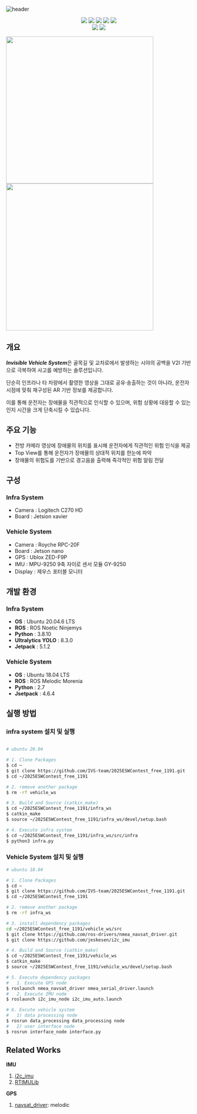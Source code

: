 ![header](https://capsule-render.vercel.app/api?type=waving&height=300&color=gradient&text=Invisible%20Vehicle%20System%20(IVS)&desc=20대쉬었음청년들&descAlign=87&descAlignY=57&fontAlignY=38&fontSize=59)


<p align="center">
  <img src="https://img.shields.io/badge/JetPack-5.1.2%20%7C%204.6.4-yellow"/> 
   <img src="https://img.shields.io/badge/OS-Ubuntu%2020.04%20%7C%2018.04-orange"/>
  <img src="https://img.shields.io/badge/ROS-Noetic%20%7C%20Melodic-blueviolet"/>
  <img src="https://img.shields.io/badge/build-catkin_make-blue"/>
  <img src="https://img.shields.io/badge/language-Python%20%7C%20C++-brightgreen"/> <br>
  <img src="https://img.shields.io/badge/status-prototype-red"/>
  <img src="https://img.shields.io/badge/license-MIT-green"/>
</p>




<p align="left">
  <img src="https://github.com/user-attachments/assets/0b072fcd-7fb2-4f89-8236-fccdbafaf0ad" width="400"/>
  <img src="https://github.com/user-attachments/assets/b662a6a5-d24c-463b-9d00-ca13e4e08930" width="400"/>
</p>


## 개요
***Invisible Vehicle System***은 골목길 및 교차로에서 발생하는 시야의 공백을 V2I 기반으로 극복하여 사고를 예방하는 솔루션입니다.

단순히 인프라나 타 차량에서 촬영한 영상을 그대로 공유·송출하는 것이 아니라, 운전자 시점에 맞춰 재구성된 AR 기반 정보를 제공합니다.

이를 통해 운전자는 장애물을 직관적으로 인식할 수 있으며, 위험 상황에 대응할 수 있는 인지 시간을 크게 단축시킬 수 있습니다.

## 주요 기능
- 전방 카메라 영상에 장애물의 위치를 표시해 운전자에게 직관적인 위험 인식을 제공
- Top View를 통해 운전자가 장애물의 상대적 위치를 한눈에 파악
- 장애물의 위험도를 기반으로 경고음을 출력해 즉각적인 위험 알림 전달  

## 구성
### Infra System
- Camera : Logitech C270 HD
- Board : Jetsion xavier

### Vehicle System
- Camera : Royche RPC-20F
- Board : Jetson nano
- GPS : Ublox ZED-F9P
- IMU : MPU-9250 9축 자이로 센서 모듈 GY-9250
- Display : 제우스 포터블 모니터 

## 개발 환경
### Infra System
- **OS** : Ubuntu 20.04.6 LTS
- **ROS** : ROS Noetic Ninjemys
- **Python** : 3.8.10
- **Ultralytics YOLO** : 8.3.0
- **Jetpack** : 5.1.2

### Vehicle System
- **OS** : Ubuntu 18.04 LTS
- **ROS** : ROS Melodic Morenia
- **Python** : 2.7
- **Jsetpack** : 4.6.4

## 실행 방법
### infra system 설치 및 실행
```bash

# ubuntu 20.04

# 1. Clone Packages
$ cd ~
$ git clone https://github.com/IVS-team/2025ESWContest_free_1191.git
$ cd ~/2025ESWContest_free_1191

# 2. remove another package
$ rm -rf vehicle_ws

# 3. Build and Source (catkin_make)
$ cd ~/2025ESWContest_free_1191/infra_ws
$ catkin_make
$ source ~/2025ESWContest_free_1191/infra_ws/devel/setup.bash

# 4. Execute infra system
$ cd ~/2025ESWContest_free_1191/infra_ws/src/infra
$ python3 infra.py
```
### Vehicle System 설치 및 실행
```bash
# ubuntu 18.04

# 1. Clone Packages
$ cd ~
$ git clone https://github.com/IVS-team/2025ESWContest_free_1191.git
$ cd ~/2025ESWContest_free_1191

# 2. remove another package
$ rm -rf infra_ws

# 3. install dependency packages
cd ~/2025ESWContest_free_1191/vehicle_ws/src
$ git clone https://github.com/ros-drivers/nmea_navsat_driver.git
$ git clone https://github.com/jeskesen/i2c_imu

# 4. Build and Source (catkin_make)
$ cd ~/2025ESWContest_free_1191/vehicle_ws
$ catkin_make
$ source ~/2025ESWContest_free_1191/vehicle_ws/devel/setup.bash

# 5. Execute dependency packages
#   1. Execute GPS node
$ roslaunch nmea_navsat_driver nmea_serial_driver.launch
#   2. Execute IMU node
$ roslaunch i2c_imu_node i2c_imu_auto.launch

# 6. Excute vehicle system
#   1) data processing node
$ rosrun data_processing data_processing node
#   2) user interface node
$ rosrun interface_node interface.py

```

## Related Works

**IMU**   
1. [i2c_imu](https://github.com/jeskesen/i2c_imu#)
2. [RTIMULib](https://github.com/RPi-Distro/RTIMULib#)
   
**GPS**   
1. [navsat_driver](https://github.com/ros-drivers/nmea_navsat_driver): melodic



